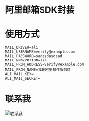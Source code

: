 # 阿里邮箱SDK封装

# 使用方式
```
MAIL_DRIVER=ali
MAIL_USERNAME=verify@example.com
MAIL_PASSWORD=sadasdasdsad
MAIL_ENCRYPTION=ssl
MAIL_FROM_ADDRESS=verify@example.com
MAIL_FROM_NAME=我是阿里邮件服务商
ALI_MAIL_KEY=
ALI_MAIL_SECRET=
```

# 联系我

![联系我](https://lab-api.guojianhang.top/image/微信二维码.jpg)
